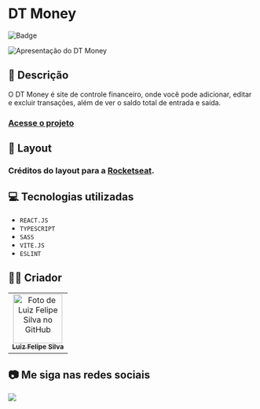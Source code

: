 # DT Money

![Badge](http://img.shields.io/static/v1?label=STATUS&message=CONCLUIDO&color=GREEN&style=for-the-badge)

<img src="https://github.com/luizfelipe9627/dt-money/blob/main/src/assets/apresentacao.gif" alt="Apresentação do DT Money">

## 📄 Descrição

O DT Money é site de controle financeiro, onde você pode adicionar, editar e excluir transações, além de ver o saldo total de entrada e saída.

### <a href="https://luizfelipe9627-dt-money.netlify.app">Acesse o projeto</a>

## 🎨 Layout

### Créditos do layout para a <a href="https://www.figma.com/@rocketseat">Rocketseat</a>.

## 💻 Tecnologias utilizadas

- `REACT.JS`
- `TYPESCRIPT`
- `SASS`
- `VITE.JS`
- `ESLINT`

## 🧑‍💻 Criador

<table>
 <tr>
   <td align="center">
     <a href="https://github.com/luizfelipe9627">
       <img src="https://github.com/luizfelipe9627.png" width="100px;" alt="Foto de Luiz Felipe Silva no GitHub"/><br>
       <sub>
         <b>Luiz Felipe Silva</b>
       </sub>
     </a>
   </td>
 </tr>
</table>

## 📷 Me siga nas redes sociais<br>

<p align="left">
 <a href="https://www.linkedin.com/in/luizfelipe9627/" target="_blank"><img src="https://img.shields.io/badge/-LinkedIn-%230077B5?style=for-the-badge&logo=linkedin&logoColor=white"></a>
</p>
